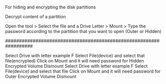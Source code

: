 
For hiding and encrypting the disk partitions

Decrypt content of a partition

Open the tool > Select the file and a Drive Letter > Mount > Type the password according to the partition that you want to open (Outer or Hidden)

##################################################################

Select Drive with letter example F
Select File(device) and select  that file(encrypted)
Click on Mount and it will need password for Hidden Encrypted Volume
Dismount
Select Drive with letter example F
Select File(device) and select  that file
Click on Mount and it will need password for Outer Encrypted Volume
Dismount